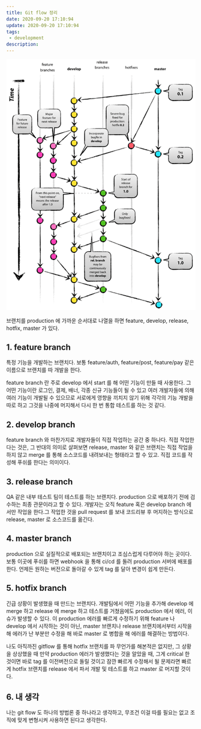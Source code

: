 ```yaml
---
title: Git flow 정리
date: 2020-09-20 17:10:94
update: 2020-09-20 17:10:94
tags:
 - development
description:
---
```


![](./1.png)

브랜치를 production 에 가까운 순서대로 나열을 하면
feature, develop, release, hotfix, master 가 있다.

## 1. feature branch

특정 기능을 개발하는 브랜치다.
보통 feature/auth, feature/post, feature/pay 같은 이름으로 브랜치를 따 개발을 한다.

feature branch 란 주로 develop 에서 start 를 해 어떤 기능이 만들 때 사용한다. 그 어떤 기능이란 로그인, 결제, 배너, 각종 신규 기능들이 될 수 있고
여러 개발자들에 의해 여러 기능이 개발될 수 있으므로 서로에게 영향을 끼치지 않기 위해 각각의 기능 개발을 따로 하고 그것을 나중에 머지해서 다시 한 번 통합 테스트를 하는 것 같다.

## 2. develop branch

feature branch 와 마찬가지로 개발자들이 직접 작업하는 공간 중 하나다.
직접 작업한다는 것은, 그 반대의 의미로 살펴보면 release, master 와 같은 브랜치는 직접 작업을 하지 않고 merge 를 통해 소스코드를 내려보내는 형태라고 할 수 있고. 직접 코드를 작성해 푸쉬를 한다는 의미이다.

## 3. release branch

QA 같은 내부 테스트 팀이 테스트를 하는 브랜치다. production 으로 배포하기 전에 검수하는 최종 관문이라고 할 수 있다.
개발자는 오직 feature 혹은 develop branch 에서만 작업을 한다.그 작업한 것을 pull request 를 보내 코드리뷰 후 머지하는 방식으로 release, master 로 소스코드를 옮긴다.

## 4. master branch

production 으로 실질적으로 배포되는 브랜치이고 조심스럽게 다루어야 하는 곳이다.
보통 이곳에 푸쉬를 하면 webhook 을 통해 ci/cd 를 돌려 production 서버에 배포를 한다.
언제든 원하는 버전으로 돌아갈 수 있게 tag 를 달아 변경이 쉽게 만든다.

## 5. hotfix branch

긴급 상황이 발생했을 때 만드는 브랜치다.
개발팀에서 어떤 기능을 추가해 develop 에 merge 하고 release 에 merge 하고 테스트를 거쳤음에도 production 에서 에러, 이슈가 발생할 수 있다.
이 production 에러를 빠르게 수정하기 위해 feature 나 develop 에서 시작하는 것이 아닌, master 브랜치나 release 브랜치에서부터 시작을 해 에러가 난 부분만 수정을 해
바로 master 로 병합을 해 에러를 해결하는 방법이다.

나도 아직까진 gitflow 를 통해 hotfix 브랜치를 파 무언가를 해본적은 없지만, 그 상황을 상상했을 때
만약 production 에러가 발생했다는 것을 알았을 때, 그게 critical 한 것이면 바로 tag 를 이전버전으로 돌릴 것이고
잠깐 빠르게 수정해서 될 문제라면 빠르게 hotfix 브랜치를 release 에서 파서 개발 및 테스트를 하고 master 로 머지할 것이다.

## 6. 내 생각

나는 git flow 도 하나의 방법론 중 하나라고 생각하고, 무조건 이걸 따를 필요는 없고 조직에 맞게 변형시켜 사용하면 된다고 생각한다.
